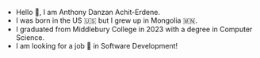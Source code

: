 - Hello 👋, I am Anthony Danzan Achit-Erdene.  
- I was born in the US 🇺🇸 but I grew up in Mongolia 🇲🇳.  
- I graduated from Middlebury College in 2023 with a degree in Computer Science.  
- I am looking for a job 💼 in Software Development!

